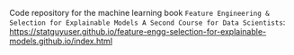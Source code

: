 Code repository for the machine learning book `Feature Engineering & Selection for Explainable Models A Second Course for Data Scientists`: https://statguyuser.github.io/feature-engg-selection-for-explainable-models.github.io/index.html
